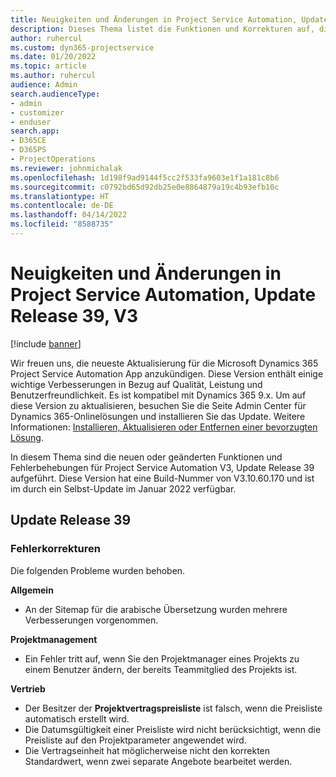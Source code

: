 ```yaml
---
title: Neuigkeiten und Änderungen in Project Service Automation, Update Release 39, V3
description: Dieses Thema listet die Funktionen und Korrekturen auf, die in Microsoft Dynamics 365 Project Service Automation Update-Version 39, V3 verfügbar sind.
author: ruhercul
ms.custom: dyn365-projectservice
ms.date: 01/20/2022
ms.topic: article
ms.author: ruhercul
audience: Admin
search.audienceType:
- admin
- customizer
- enduser
search.app:
- D365CE
- D365PS
- ProjectOperations
ms.reviewer: johnmichalak
ms.openlocfilehash: 1d198f9ad9144f5cc2f533fa9603e1f1a181c8b6
ms.sourcegitcommit: c0792bd65d92db25e0e8864879a19c4b93efb10c
ms.translationtype: HT
ms.contentlocale: de-DE
ms.lasthandoff: 04/14/2022
ms.locfileid: "8588735"
---
```

# <a name="whats-new-or-changed-in-project-service-automation-update-release-39-v3"></a>Neuigkeiten und Änderungen in Project Service Automation, Update Release 39, V3

[!include [banner](../includes/psa-now-project-operations.md)]

Wir freuen uns, die neueste Aktualisierung für die Microsoft Dynamics 365 Project Service Automation App anzukündigen. Diese Version enthält einige wichtige Verbesserungen in Bezug auf Qualität, Leistung und Benutzerfreundlichkeit. Es ist kompatibel mit Dynamics 365 9.x. Um auf diese Version zu aktualisieren, besuchen Sie die Seite Admin Center für Dynamics 365-Onlinelösungen und installieren Sie das Update. Weitere Informationen: [Installieren, Aktualisieren oder Entfernen einer bevorzugten Lösung](/power-platform/admin/install-remove-preferred-solution).

In diesem Thema sind die neuen oder geänderten Funktionen und Fehlerbehebungen für Project Service Automation V3, Update Release 39 aufgeführt. Diese Version hat eine Build-Nummer von V3.10.60.170 und ist im durch ein Selbst-Update im Januar 2022 verfügbar.

## <a name="update-release-39"></a>Update Release 39

### <a name="bug-fixes"></a>Fehlerkorrekturen

Die folgenden Probleme wurden behoben.

**Allgemein**

- An der Sitemap für die arabische Übersetzung wurden mehrere Verbesserungen vorgenommen.

**Projektmanagement**

- Ein Fehler tritt auf, wenn Sie den Projektmanager eines Projekts zu einem Benutzer ändern, der bereits Teammitglied des Projekts ist.

**Vertrieb**

- Der Besitzer der **Projektvertragspreisliste** ist falsch, wenn die Preisliste automatisch erstellt wird. 
- Die Datumsgültigkeit einer Preisliste wird nicht berücksichtigt, wenn die Preisliste auf den Projektparameter angewendet wird.
- Die Vertragseinheit hat möglicherweise nicht den korrekten Standardwert, wenn zwei separate Angebote bearbeitet werden.

